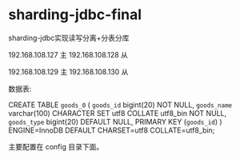 # sharding-jdbc-final
sharding-jdbc实现读写分离+分表分库

192.168.108.127 主
192.168.108.128 从

192.168.108.129 主
192.168.108.130 从

数据表:

CREATE TABLE `goods_0` (
  `goods_id` bigint(20) NOT NULL,
  `goods_name` varchar(100) CHARACTER SET utf8 COLLATE utf8_bin NOT NULL,
  `goods_type` bigint(20) DEFAULT NULL,
  PRIMARY KEY (`goods_id`)
) ENGINE=InnoDB DEFAULT CHARSET=utf8 COLLATE=utf8_bin;

主要配置在 config 目录下面。

